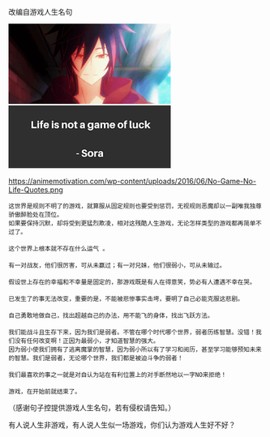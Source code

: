 改编自游戏人生名句


![游戏人生名句](https://github.com/ywangnccu/ywang/blob/main/images/GameQuote.png)

https://animemotivation.com/wp-content/uploads/2016/06/No-Game-No-Life-Quotes.png


    这世界是规则不明了的游戏，就算服从固定规则也要受到惩罚，无视规则恶魔却以一副唯我独尊骄傲醉脸处在顶位。
    如果要保持沉默，却将受到更猛烈欺凌，相对这残酷人生游戏，无论怎样类型的游戏都再简单不过了。

    这个世界上根本就不存在什么运气 。

    有一对战友，他们很厉害，可从未赢过；有一对兄妹，他们很弱小，可从未输过。

    假设世上存在的幸福和不幸量是固定的，那游戏既是有人在得意笑，势必有人遭遇不幸在哭。

    已发生了的事无法改变，重要的是，不能被悲惨事实击垮，要明了自己必能克服这悲剧。

    自己勇敢地做自己，找出超越自己的办法，用不能飞的身体，找出飞跃方法。

    我们能战斗且生存下来，因为我们是弱者。不管在哪个时代哪个世界，弱者历练智慧。没错！我们没有任何改变啊！正因为最弱小，才知道智慧的强大。
    因为弱小使我们拥有了逃离魔掌的智慧，因为弱小所以有了学习和阅历，甚至学习能够预知未来的智慧。我们是弱者，无论哪个世界，我们都是被迫斗争的弱者！

    我们最喜欢的事之一就是对自认为站在有利位置上的对手断然地以一字NO来拒绝！

    游戏，在开始前就结束了。


（感谢句子控提供游戏人生名句，若有侵权请告知。）


有人说人生非游戏，有人说人生似一场游戏，你们认为游戏人生好不好？
